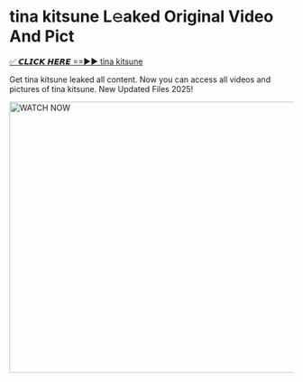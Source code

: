 # tina kitsune L𝚎aked Original Video And Pict

<p><a href="https://cliphot.my.id/tina+kitsune" rel="nofollow">✅ 𝘾𝙇𝙄𝘾𝙆 𝙃𝙀𝙍𝙀 ==►► tina kitsune​</a></p>


<p>Get tina kitsune leaked all content. Now you can access all videos and pictures of tina kitsune. New Updated Files 2025!</p>


<p><a rel="nofollow" title="WATCH NOW" href="https://cliphot.my.id/tina+kitsune"><img border="tina+kitsune" height="480" width="720" title="WATCH NOW" alt="WATCH NOW" src="https://i.ibb.co.com/xMMVF88/686577567.gif"></a></p>